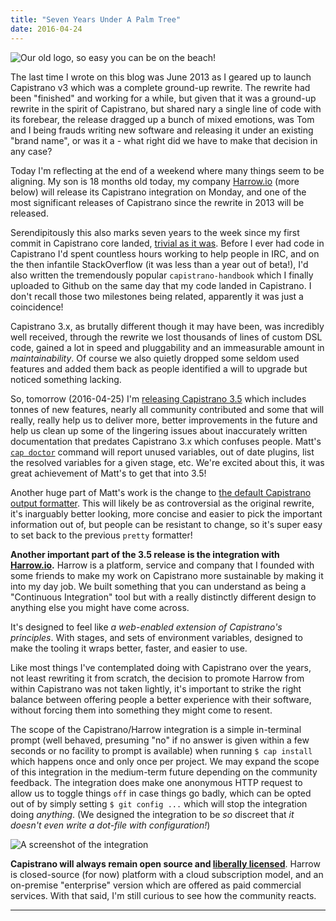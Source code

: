 ```yaml
---
title: "Seven Years Under A Palm Tree"
date: 2016-04-24
---
```


![Our old logo, so easy you can be on the beach!](/img/2016-04-24-seven-years/capistrano-logo-big.png)

The last time I wrote on this blog was June 2013 as I geared up to launch
Capistrano v3 which was a complete ground-up rewrite. The rewrite had been
"finished" and working for a while, but given that it was a ground-up rewrite
in the spirit of Capistrano, but shared nary a single line of code with its
forebear, the release dragged up a bunch of mixed emotions, was Tom and I being
frauds writing new software and releasing it under an existing "brand name", or
was it a - what right did we have to make that decision in any case?

Today I'm reflecting at the end of a weekend where many things seem to be
aligning. My son is 18 months old today, my company [Harrow.io][1] (more below)
will release its Capistrano integration on Monday, and one of the most
significant releases of Capistrano since the rewrite in 2013 will be released.

Serendipitously this also marks seven years to the week since my first commit
in Capistrano core landed, [trivial as it was][2]. Before I ever had code in
Capistrano I'd spent countless hours working to help people in IRC, and on the
then infantile StackOverflow (it was less than a year out of beta!), I'd also
written the tremendously popular `capistrano-handbook` which I finally uploaded
to Github on the same day that my code landed in Capistrano. I don't recall
those two milestones being related, apparently it was just a coincidence!

Capistrano 3.x, as brutally different though it may have been, was incredibly
well received, through the rewrite we lost thousands of lines of custom DSL
code, gained a lot in speed and pluggability and an immeasurable amount in
*maintainability*. Of course we also quietly dropped some seldom used features
and added them back as people identified a will to upgrade but noticed
something lacking.

So, tomorrow (2016-04-25) I'm [releasing Capistrano 3.5][3] which includes
tonnes of new features, nearly all community contributed and some that will
really, really help us to deliver more, better improvements in the future and
help us clean up some of the lingering issues about inaccurately written
documentation that predates Capistrano 3.x which confuses people. Matt's [`cap
doctor`][4] command will report unused variables, out of date plugins, list the
resolved variables for a given stage, etc. We're excited about this, it was
great achievement of Matt's to get that into 3.5!

Another huge part of Matt's work is the change to [the default Capistrano
output formatter][5]. This will likely be as controversial as the original
rewrite, it's inarguably better looking, more concise and easier to pick the
important information out of, but people can be resistant to change, so it's
super easy to set back to the previous `pretty` formatter!

**Another important part of the 3.5 release is the integration with
[Harrow.io][1].** Harrow is a platform, service and company that I founded with
some friends to make my work on Capistrano more sustainable by making it into
my day job. We built something that you can understand as being a "Continuous
Integration" tool but with a really distinctly different design to anything
else you might have come across.

It's designed to feel like *a web-enabled extension of Capistrano's principles*.
With stages, and sets of environment variables, designed to make the tooling it
wraps better, faster, and easier to use.

Like most things I've contemplated doing with Capistrano over the years, not
least rewriting it from scratch, the decision to promote Harrow from within
Capistrano was not taken lightly, it's important to strike the right balance
between offering people a better experience with their software, without
forcing them into something they might come to resent.

The scope of the Capistrano/Harrow integration is a simple in-terminal prompt
(well behaved, presuming "no" if no answer is given within a few seconds or no
facility to prompt is available) when running `$ cap install` which happens
once and only once per project. We may expand the scope of this integration in
the medium-term future depending on the community feedback. The integration
does make one anonymous HTTP request to allow us to toggle things `off` in case
things go badly, which can be opted out of by simply setting `$ git config ...`
which will stop the integration doing *anything*. (We designed the integration
to be *so* discreet that *it doesn't even write a dot-file with
configuration!*)

![A screenshot of the integration](/img/2016-04-24-seven-years/integration-screenshot.png)

**Capistrano will always remain open source and [liberally licensed][6]**. Harrow
is closed-source (for now) platform with a cloud subscription model, and an
on-premise "enterprise" version which are offered as paid commercial services. With that
said, I'm still curious to see how the community reacts.

---

[1]: https://www.harrow.io/
[2]: https://github.com/capistrano/capistrano/commit/0713ae6d4d2b5b0cb801d494123af5cf6199b717
[3]: https://github.com/capistrano/capistrano/milestones/3.5.0
[4]: https://github.com/capistrano/capistrano/pull/1642
[5]: https://github.com/mattbrictson/airbrussh
[6]: https://github.com/capistrano/capistrano/blob/master/LICENSE.txt
